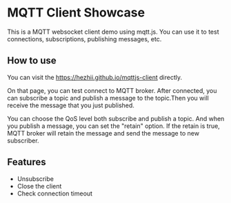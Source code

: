 # MQTT Client Showcase

This is a MQTT websocket client demo using mqtt.js. You can use it to test connections, subscriptions, publishing messages, etc.

## How to use

You can visit the https://hezhii.github.io/mqttjs-client directly.

On that page, you can test connect to MQTT broker. After connected, you can subscribe a topic and publish a message to the topic.Then you will receive the message that you just published.

You can choose the QoS level both subscribe and publish a topic. And when you publish a message, you can set the "retain" option. If the retain is true, MQTT broker will retain the message and send the message to new subscriber.

## Features

- Unsubscribe
- Close the client
- Check connection timeout
